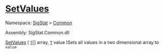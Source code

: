 # [SetValues](./ArrayExtension-100663386.md)

Namespace: [SigStat]() > [Common](./../README.md)

Assembly: SigStat.Common.dll

[SetValues](./ArrayExtension-100663386.md) ( [`T`](./ArrayExtension-100663386.md)[] array, [`T`](./ArrayExtension-100663386.md) value )Sets all values in a two dimensional array to `value`
